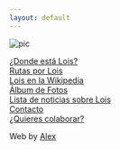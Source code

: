 ```yaml
---
layout: default
---
```

![pic](http://loispueblo.github.io/loiss.jpg)

[¿Donde está Lois?](https://www.google.es/maps/place/24991+Lois,+Le%C3%B3n/@42.9841004,-5.1514912,16z/data=!3m1!4b1!4m5!3m4!1s0xd37d3fe5ffeed05:0x1567be6f6a50a252!8m2!3d42.9838173!4d-5.1467905)  
[Rutas por Lois](https://es.wikiloc.com/rutas/senderismo/espana/castilla-y-leon/lois)  
[Lois en la Wikipedia](https://es.wikipedia.org/wiki/Lois_(Le%C3%B3n))  
[Álbum de Fotos](https://www.google.es/search?q=fotos+lois+pueblo&tbm=isch&tbo=u&source=univ&sa=X&ved=0ahUKEwjf-Mn_8ZDVAhWHuxQKHbiWCCkQsAQIJw&biw=1093&bih=519)   
[Lista de noticias sobre Lois](http://loispueblo.github.io/noticias)  
[Contacto](http://loispueblo.github.io/contacto)  
[¿Quieres colaborar?](http://loispueblo.github.io/colabora)  


Web by [Alex](http://www.alexandermeise.com)  
